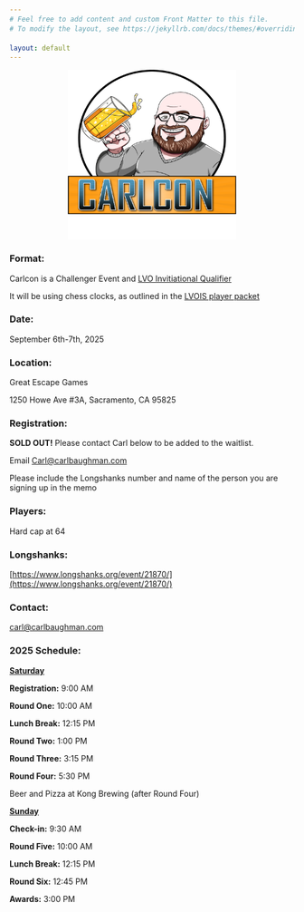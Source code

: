 ```yaml
---
# Feel free to add content and custom Front Matter to this file.
# To modify the layout, see https://jekyllrb.com/docs/themes/#overriding-theme-defaults

layout: default
---
```


<img src="assets/img/Carlcon-Carl.png" height="300" style="margin: 0 auto;display: block;">

### Format:
Carlcon is a Challenger Event and [LVO Invitiational Qualifier](https://www.lvois.com/)

It will be using chess clocks, as outlined in the [LVOIS player packet](https://docs.google.com/document/d/1zrtl06lB93g62fXkPvCvJITXAQHZUDDBRqRKXxkopnk/edit?tab=t.0)
### Date:
September 6th-7th, 2025
### Location:
Great Escape Games

1250 Howe Ave #3A, Sacramento, CA 95825
### Registration:
**SOLD OUT!** Please contact Carl below to be added to the waitlist. 

Email [Carl@carlbaughman.com](mailto:Carl@carlbaughman.com)

Please include the Longshanks number and name of the person you are signing up in the memo
### Players:
Hard cap at 64
### Longshanks:
[https://www.longshanks.org/event/21870/](https://www.longshanks.org/event/21870/)
### Contact:
[carl@carlbaughman.com](mailto:carl@carlbaughman.com)

### 2025 Schedule:
<ins>**Saturday**</ins>

**Registration:** 9:00 AM

**Round One:** 10:00 AM

**Lunch Break:** 12:15 PM

**Round Two:** 1:00 PM

**Round Three:** 3:15 PM

**Round Four:** 5:30 PM

Beer and Pizza at Kong Brewing (after Round Four)

<ins>**Sunday**</ins>

**Check-in:** 9:30 AM

**Round Five:** 10:00 AM

**Lunch Break:** 12:15 PM

**Round Six:** 12:45 PM

**Awards:** 3:00 PM

<!-- [Link to another page](./contact-us.html). -->